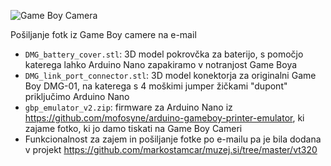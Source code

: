 ![Game Boy Camera](https://raw.githubusercontent.com/markostamcar/muzej.si/master/gb-camera/gb.jpg)

Pošiljanje fotk iz Game Boy camere na e-mail

- `DMG_battery_cover.stl`: 3D model pokrovčka za baterijo, s pomočjo katerega lahko Arduino Nano zapakiramo v notranjost Game Boya
- `DMG_link_port_connector.stl`: 3D model konektorja za originalni Game Boy DMG-01, na katerega s 4 moškimi jumper žičkami "dupont" priključimo Arduino Nano
- `gbp_emulator_v2.zip`: firmware za Arduino Nano iz https://github.com/mofosyne/arduino-gameboy-printer-emulator, ki zajame fotko, ki jo damo tiskati na Game Boy Cameri
- Funkcionalnost za zajem in pošiljanje fotke po e-mailu pa je bila dodana v projekt https://github.com/markostamcar/muzej.si/tree/master/vt320
